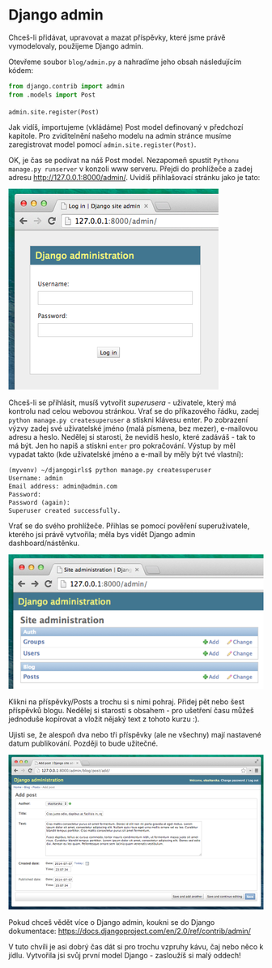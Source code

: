# Django admin

Chceš-li přidávat, upravovat a mazat příspěvky, které jsme právě vymodelovaly, použijeme Django admin.

Otevřeme soubor `blog/admin.py` a nahradíme jeho obsah následujícím kódem:

```python
from django.contrib import admin
from .models import Post

admin.site.register(Post)
```  

Jak vidíš, importujeme (vkládáme) Post model definovaný v předchozí kapitole. Pro zviditelnění našeho modelu na admin stránce musíme zaregistrovat model pomocí `admin.site.register(Post)`.

OK, je čas se podívat na náš Post model. Nezapomeň spustit `Pythonu manage.py runserver` v konzoli www serveru. Přejdi do prohlížeče a zadej adresu http://127.0.0.1:8000/admin/. Uvidíš přihlašovací stránku jako je tato:

![Login page][1]

 [1]: images/login_page2.png

Chceš-li se přihlásit, musíš vytvořit *superusera* - uživatele, který má kontrolu nad celou webovou stránkou. Vrať se do příkazového řádku, zadej `python manage.py createsuperuser` a stiskni klávesu enter. Po zobrazení výzvy zadej své uživatelské jméno (malá písmena, bez mezer), e-mailovou adresu a heslo. Nedělej si starosti, že nevidíš heslo, které zadáváš - tak to má být. Jen ho napiš a stiskni `enter` pro pokračování. Výstup by měl vypadat takto (kde uživatelské jméno a e-mail by měly být tvé vlastní):

```
(myvenv) ~/djangogirls$ python manage.py createsuperuser
Username: admin
Email address: admin@admin.com
Password:
Password (again):
Superuser created successfully.
```    

Vrať se do svého prohlížeče. Přihlas se pomocí pověření superuživatele, kterého jsi právě vytvořila; měla bys vidět Django admin dashboard/nástěnku.

![Django admin][2]

 [2]: images/django_admin3.png

Klikni na příspěvky/Posts a trochu si s nimi pohraj. Přidej pět nebo šest příspěvků blogu. Nedělej si starosti s obsahem - pro ušetření času můžeš jednoduše kopírovat a vložit nějaký text z tohoto kurzu :).

Ujisti se, že alespoň dva nebo tři příspěvky (ale ne všechny) mají nastavené datum publikování. Později to bude užitečné.

![Django admin][3]

 [3]: images/edit_post3.png

Pokud chceš vědět více o Django admin, koukni se do Django dokumentace: https://docs.djangoproject.com/en/2.0/ref/contrib/admin/

V tuto chvíli je asi dobrý čas dát si pro trochu vzpruhy kávu, čaj nebo něco k jídlu. Vytvořila jsi svůj první model Django - zasloužíš si malý oddech!
